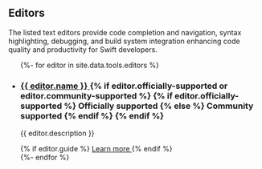 ## Editors

The listed text editors provide code completion and navigation, syntax highlighting, debugging, and build system integration enhancing code quality and productivity for Swift developers.

<ul class="tool-list">
  {%- for editor in site.data.tools.editors %}
    <li class="tool">
      <h3>
        <a target="_blank" href="{{ editor.link }}">
          {{ editor.name }}
        </a>
        {% if editor.officially-supported or editor.community-supported %}
          <span class="supported {% if editor.community-supported %} community{% endif %}">
            {% if editor.officially-supported %}
              Officially supported
            {% else %}
              Community supported
            {% endif %}
          </span>
        {% endif %}
      </h3>
      <p class="description">
        {{ editor.description }}
      </p>
      {% if editor.guide %}
        <a href="{{ editor.guide }}"  class="cta-secondary">
          Learn more
        </a>
      {% endif %}
    </li>
  {%- endfor %}
</ul>
